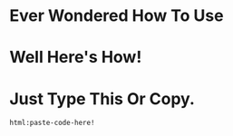 # Ever Wondered How To Use
# Well Here's How! 

# Just Type This Or Copy.
  ```html
  html:paste-code-here!
